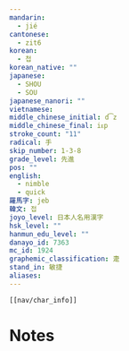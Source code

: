 ```yaml
---
mandarin:
  - jié
cantonese:
  - zit6
korean:
  - 첩
korean_native: ""
japanese:
  - SHOU
  - SOU
japanese_nanori: ""
vietnamese:
middle_chinese_initial: d͡z
middle_chinese_final: iᴇp
stroke_count: "11"
radical: 手
skip_number: 1-3-8
grade_level: 先進
pos: ""
english:
  - nimble
  - quick
羅馬字: jeb
韓文: 접
joyo_level: 日本人名用漢字
hsk_level: ""
hanmun_edu_level: ""
danayo_id: 7363
mc_id: 1924
graphemic_classification: 疌
stand_in: 敏捷
aliases:
---
```

```meta-bind-embed
[[nav/char_info]]
```

# Notes
